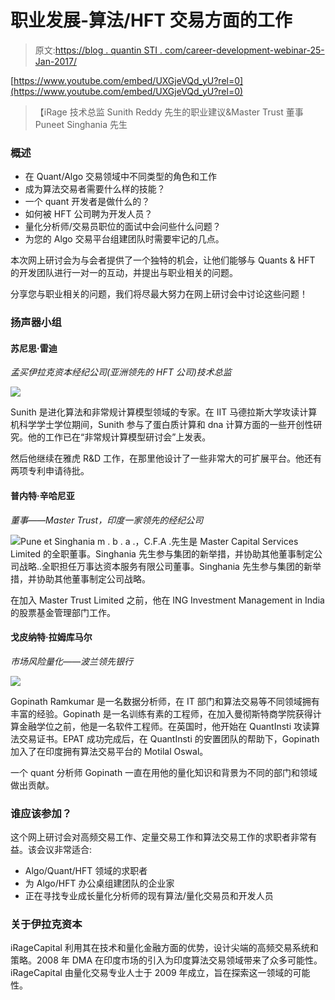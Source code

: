 # 职业发展-算法/HFT 交易方面的工作

> 原文:[https://blog . quantin STI . com/career-development-webinar-25-Jan-2017/](https://blog.quantinsti.com/career-development-webinar-25-jan-2017/)

[https://www.youtube.com/embed/UXGjeVQd_yU?rel=0](https://www.youtube.com/embed/UXGjeVQd_yU?rel=0)

> 【iRage 技术总监 Sunith Reddy 先生的职业建议&Master Trust 董事 Puneet Singhania 先生

### **概述**

*   在 Quant/Algo 交易领域中不同类型的角色和工作
*   成为算法交易者需要什么样的技能？
*   一个 quant 开发者是做什么的？
*   如何被 HFT 公司聘为开发人员？
*   量化分析师/交易员职位的面试中会问些什么问题？
*   为您的 Algo 交易平台组建团队时需要牢记的几点。

本次网上研讨会为与会者提供了一个独特的机会，让他们能够与 Quants & HFT 的开发团队进行一对一的互动，并提出与职业相关的问题。

分享您与职业相关的问题，我们将尽最大努力在网上研讨会中讨论这些问题！

### 扬声器小组

#### **苏尼思·雷迪**

*孟买伊拉克资本经纪公司(亚洲领先的 HFT 公司)技术总监*

![](../Images/b913de54c0dc9fa6ae54be32e77715a8.png)

Sunith 是进化算法和非常规计算模型领域的专家。在 IIT 马德拉斯大学攻读计算机科学学士学位期间，Sunith 参与了蛋白质计算和 dna 计算方面的一些开创性研究。他的工作已在“非常规计算模型研讨会”上发表。

然后他继续在雅虎 R&D 工作，在那里他设计了一些非常大的可扩展平台。他还有两项专利申请待批。

#### **普内特·辛哈尼亚**

*董事——Master Trust，印度一家领先的经纪公司*

![](../Images/ccb9087b369102f0cce1687c5b0a4334.png)Pune et Singhania m . b . a .，C.F.A .先生是 Master Capital Services Limited 的全职董事。Singhania 先生参与集团的新举措，并协助其他董事制定公司战略..全职担任万事达资本服务有限公司董事。Singhania 先生参与集团的新举措，并协助其他董事制定公司战略。

在加入 Master Trust Limited 之前，他在 ING Investment Management in India 的股票基金管理部门工作。

#### 戈皮纳特·拉姆库马尔

*市场风险量化——波兰领先银行*

![](../Images/beb7e2bfd42d44f73236d20288c795d7.png)

Gopinath Ramkumar 是一名数据分析师，在 IT 部门和算法交易等不同领域拥有丰富的经验。Gopinath 是一名训练有素的工程师，在加入曼彻斯特商学院获得计算金融学位之前，他是一名软件工程师。在英国时，他开始在 QuantInsti 攻读算法交易证书。EPAT 成功完成后，在 QuantInsti 的安置团队的帮助下，Gopinath 加入了在印度拥有算法交易平台的 Motilal Oswal。

一个 quant 分析师 Gopinath 一直在用他的量化知识和背景为不同的部门和领域做出贡献。

### 谁应该参加？

这个网上研讨会对高频交易工作、定量交易工作和算法交易工作的求职者非常有益。该会议非常适合:

*   Algo/Quant/HFT 领域的求职者
*   为 Algo/HFT 办公桌组建团队的企业家
*   正在寻找专业成长量化分析师的现有算法/量化交易员和开发人员

### **关于伊拉克资本**

iRageCapital 利用其在技术和量化金融方面的优势，设计尖端的高频交易系统和策略。2008 年 DMA 在印度市场的引入为印度算法交易领域带来了众多可能性。iRageCapital 由量化交易专业人士于 2009 年成立，旨在探索这一领域的可能性。